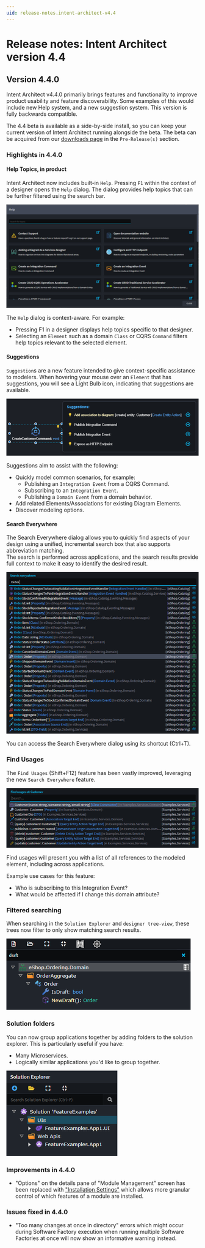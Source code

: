 ```yaml
---
uid: release-notes.intent-architect-v4.4
---
```

# Release notes: Intent Architect version 4.4

## Version 4.4.0

Intent Architect v4.4.0 primarily brings features and functionality to improve product usability and feature discoverability. Some examples of this would include new Help system, and a new suggestion system. This version is fully backwards compatible.

The 4.4 beta is available as a side-by-side install, so you can keep your current version of Intent Architect running alongside the beta. The beta can be acquired from our [downloads page](https://intentarchitect.com/#/downloads) in the `Pre-Release(s)` section.

### Highlights in 4.4.0

#### Help Topics, in product

Intent Architect now includes built-in `Help`. Pressing `F1` within the context of a designer opens the `Help` dialog. The dialog provides help topics that can be further filtered using the search bar.

![Help Topics Sample](images/4.4/help-dialog.png)

The `Help` dialog is context-aware. For example:

- Pressing F1 in a designer displays help topics specific to that designer.
- Selecting an `Element` such as a domain `Class` or CQRS `Command` filters help topics relevant to the selected element.

#### Suggestions

`Suggestion`s are a new feature intended to give context-specific assistance to modelers. When hovering your mouse over an `Element` that has suggestions, you will see a Light Bulb icon, indicating that suggestions are available.

![Suggestions Sample](images/4.4/suggestions-command.png)

Suggestions aim to assist with the following:

- Quickly model common scenarios, for example:
  - Publishing an `Integration Event` from a CQRS Command.
  - Subscribing to an `Integration Event`.
  - Publishing a `Domain Event` from a domain behavior.
- Add related Elements/Associations for existing Diagram Elements.
- Discover modeling options.

#### Search Everywhere

The Search Everywhere dialog allows you to quickly find aspects of your design using a unified, incremental search box that also supports abbreviation matching.  
The search is performed across applications, and the search results provide full context to make it easy to identify the desired result.

![Search Everywhere Sample](images/4.4/search-everywhere.png)

You can access the Search Everywhere dialog using its shortcut (Ctrl+T).

### Find Usages

The `Find Usages` (Shift+F12) feature has been vastly improved, leveraging the new `Search Everywhere` feature.

![Find Usages Sample](images/4.4/find-usages.png)

Find usages will present you with a list of all references to the modeled element, including across applications.

Example use cases for this feature:

- Who is subscribing to this Integration Event?
- What would be affected if I change this domain attribute?

### Filtered searching

When searching in the `Solution Explorer` and `designer tree-view`, these trees now filter to only show matching search results.

![Filtered Search Sample](images/4.4/filter-search.png)

### Solution folders

You can now group applications together by adding folders to the solution explorer. This is particularly useful if you have:

- Many Microservices.
- Logically similar applications you'd like to group together.

![Solution explorer folders](images/4.4/solution-explorer-folders.png)

### Improvements in 4.4.0

- "Options" on the details pane of "Module Management" screen has been replaced with ["Installation Settings"](xref:application-development.applications-and-solutions.about-modules#installation-settings) which allows more granular control of which features of a module are installed.

### Issues fixed in 4.4.0

- "Too many changes at once in directory" errors which might occur during Software Factory execution when running multiple Software Factories at once will now show an informative warning instead.
